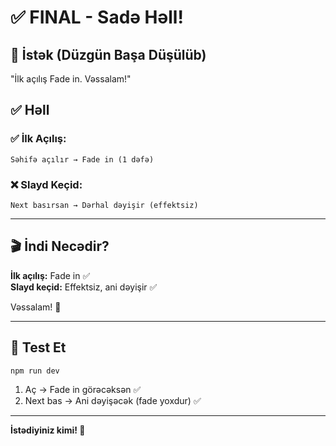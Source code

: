 # ✅ FINAL - Sadə Həll!

## 🎯 İstək (Düzgün Başa Düşülüb)

"İlk açılış Fade in. Vəssalam!"

## ✅ Həll

### ✅ İlk Açılış:
```
Səhifə açılır → Fade in (1 dəfə)
```

### ❌ Slayd Keçid:
```
Next basırsan → Dərhal dəyişir (effektsiz)
```

---

## 🎬 İndi Necədir?

**İlk açılış:** Fade in ✅  
**Slayd keçid:** Effektsiz, ani dəyişir ✅

Vəssalam! 🎉

---

## 🧪 Test Et

```bash
npm run dev
```

1. Aç → Fade in görəcəksən ✅
2. Next bas → Ani dəyişəcək (fade yoxdur) ✅

---

**İstədiyiniz kimi! 🎉**
